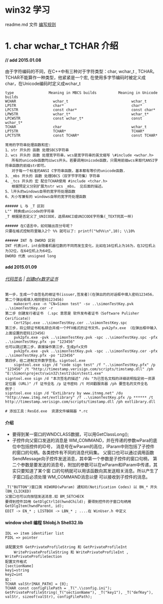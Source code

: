 
# win32 学习

readme.md 文件 [编写规则](https://help.github.com/articles/markdown-basics/)
# 1. char wchar_t TCHAR 介绍
#### // add 2015.01.08

由于字符编码的不同，在C++中有三种对于字符类型：char, wchar_t , TCHAR。
TCHAR不能算作一种类型，他紧紧是一个宏, 在使用多字节编码时被定义成char，在Unicode编码时定义成wchar_t
```
type                Meaning in MBCS builds          Meaning in Unicode builds
WCHAR                 wchar_t                             wchar_t
LPSTR                 char*                               char*
LPCSTR                const char*                         const char*
LPWSTR                wchar_t*                            wchar_t*
LPCWSTR               const wchar_t*                      const wchar_t* 
TCHAR                 char                                wchar_t
LPTSTR                TCHAR*                              TCHAR*
LPCTSTR               const TCHAR*                        const TCHAR* 

常用的字符串处理函数和宏:
1、str 开头的 函数 处理SBCS字符串
2、wcs 开头的 函数 处理宽字符串，wcs是宽字符串的英文缩写 \#include <wchar.h>
   所有的unicode函数均以wcs开头。若要调用Unicode函数，只需用前缀wcs来取代ANSI字符串函数的前缀str即可。
   对于每一个标准的ANSI C字符串函数，基本都有等价的unicode函数.
3、_mbs 开头的 函数 处理DBCS（双字节字符集）字符串
4、_tcs 开头的 宏 配合TCHAR使用 #include <tchar.h>
   根据预定义分别扩展为str wcs _mbs， 见后面的描述。
5、l开头的windows自带的宽字符处理函数
6、大小写兼有的 windows自带的宽字符处理函数

###### L 与 _T 区别
L"" 转换成unicode的字符串
_T 根据是否定义了_UNICODE，选择ANCI或UNICODE字符集(_TEXT同其一样)

###### 在C语言中，如何输出百分号呢？
只要在格式控制符里输入2个 %% 就可以了: printf("%d%%\n",10); \\10%

###### INT 与 DWORD 区别
INT 代表int，int会随着机器位数的不同而发生变化，比如在16位机上为16为，在32位机上为32位，在64位机上为64位。
DWORD 代表 unsigned long
```
#### add 2015.01.09
###### [代码签名](http://blog.itnmg.net/free-code-signing-certificates/) | [创建pfx数字证书](http://stackoverflow.com/questions/16082333/why-i-get-the-specified-pfx-password-is-not-correct-when-trying-to-sign-applic)
```
第一步，生成一个自签名的根证书(issuer,签发者)(在弹出的的对话框中填入密码123456，第二个弹出框填入相同密码123456)
	makecert.exe -n "CN=Simon test" -sv ..\simonTestKey.pvk ..\simonTestKey.cer -r 
第二步 创建发行者证书 （.spc 意思是 软件发布者证书（Software Pulisher Cerificate））
	Cert2Spc.exe ..\simonTestKey.cer ..\simonTestKey.spc
第三步，将公钥证书和私钥合并成一个PFX格式的证书文件。pvk2pfx.exe （在弹出框中输入上面设置的密码123456）
	pvk2pfx.exe -pvk ..\simonTestKey.pvk -spc ..\simonTestKey.spc -pfx ..\simonTestKey.pfx -po "123456"
也可以跳过第二步，直接操作第三步，生成pfx文件
	pvk2pfx.exe -pvk ..\simonTestKey.pvk -spc ..\simonTestKey.cer -pfx ..\simonTestKey.pfx -po "123456"
第四步，给二进制文件数字签名。signtool.exe
	signtool.exe sign /d "code sign test" /f "..\simonTestKey.pfx" /p "123456" /t "http://timestamp.verisign.com/scripts/timstamp.dll" /ph "E:\Simon\projects\win32\test1\bin\test1.exe"
signtool.exe sign /d "本次签名的描述" /du "为已签名文档的详细说明指定统一资源定位器 (URL)" /f 证书全名 /p 证书密码 /t 时间戳服务器 /ph 要签名的文件全名
例子：
signtool.exe sign /d "ExtLibrary by www.itnmg.net" /du "http://www.itmg.net/extlibrary" /f ..\simonTestKey.pfx /p ****** /t http://timestamp.verisign.com/scripts/timstamp.dll /ph extlibrary.dll

# 添加工具：ResEd.exe  资源文件编辑器 *.rc
```
#### 介绍
- 要得到某一窗口的WNDCLASS数据，可以用GetClassLong();
- 子控件向父窗口发送的消息是 WM_COMMAND，并在传递的参数wPara的底位中包括控件的ID号，
消息号在wParam的高位，lParam中则包括了子控件的窗口的句柄。各类控件有不同的消息代码集。
父窗口也可以通过调用函数SendMessage向子控件发送消息，其中第一个参数是子控件的窗口句柄，
第二个参数是要发送的消息号，附加的参数可以在wParam和lParam中传递，其实只要知道了某个窗
口的句柄就可以用该函数向其发送相关消息。所以产生了子窗口后必须处理 WM_COMMAND消息以便
可以接收到子控件的消息。
```
_T("BUTTON")窗口类 HIWORD(wParam) 通知码(Notification Codes) 以 BN_* 开头(BN_CLICKED) 
父窗口也可以向按钮发送消息.如 BM_SETCHECK 
要得到控件ID用 GetDlgCtrlId(hwndChild); 要得到控件的子窗口句柄用 GetDlgItem(hwndParent, id);
EDIT -> EN_* ; LISTBOX -> LBN_* ; ....在 WinUser.h 中定义
```
#### window shell 编程 Shlobj.h  Shell32.lib
```
IDL => item identifier list
PIDL => pointer

读配置文件 GetPrivateProfileString 和 GetPrivateProfileInt
	WritePrivateProfileString 和 WritePrivateProfileInt , WritePrivateProfileSection
配置文件格式
[sectionName]
key1=string
key2=int
如：
TCHAR valStr[MAX_PATH] = {0};
TCHAR const configFilePath = _T(".\\config.ini");
GetPrivateProfileString(_T("sectionName"), _T("key1"), _T("defKey"), valStr, sizeof(valStr), configFilePath);

```
